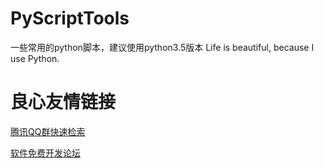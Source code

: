 # PyScriptTools
一些常用的python脚本，建议使用python3.5版本
Life is beautiful, because I use Python.



 # 良心友情链接

[腾讯QQ群快速检索](http://u.720life.cn/s/8cf73f7c)

[软件免费开发论坛](http://u.720life.cn/s/bbb01dc0)
